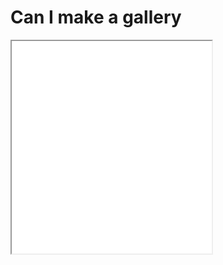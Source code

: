 # Can I make a gallery

<iframe src="glowscript/GeometricShapes.html" width="320" height="340"></iframe>